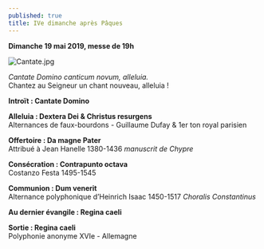 ```yaml
---
published: true
title: IVe dimanche après Pâques
---
```

**Dimanche 19 mai 2019, messe de 19h**  

![Cantate.jpg]({{site.baseurl}}/images/Cantate.jpg)

*Cantate Domino canticum novum, alleluia.*  
Chantez au Seigneur un chant nouveau, alleluia !

**Introït : Cantate Domino**

**Alleluia : Dextera Dei & Christus resurgens**  
Alternances de faux-bourdons - Guillaume Dufay & 1er ton royal parisien

**Offertoire : Da magne Pater**  
Attribué à Jean Hanelle 1380-1436 *manuscrit de Chypre*

**Consécration : Contrapunto octava**  
Costanzo Festa 1495-1545

**Communion : Dum venerit**  
Alternance polyphonique d’Heinrich Isaac 1450-1517 *Choralis Constantinus*

**Au dernier évangile : Regina caeli**

**Sortie : Regina caeli**  
Polyphonie anonyme XVIe - Allemagne
